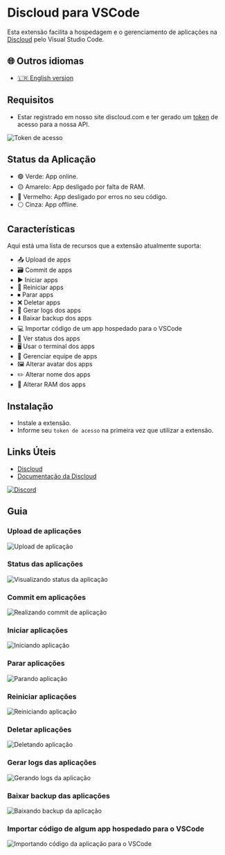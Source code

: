 # Discloud para VSCode

Esta extensão facilita a hospedagem e o gerenciamento de aplicações na [Discloud](https://discloud.com) pelo Visual Studio Code.

## 🌐 Outros idiomas

- [🇱🇷 English version](./README-en.md)

## Requisitos

- Estar registrado em nosso site discloud.com e ter gerado um [token](https://docs.discloud.com/faq/perguntas-gerais/como-obter-o-meu-token-da-api-da-discloud) de acesso para a nossa API.

![Token de acesso](https://i.imgur.com/6OLhOMW.gif)

## Status da Aplicação

- 🟢 Verde: App online.
- 🟡 Amarelo: App desligado por falta de RAM.
- 🔴 Vermelho: App desligado por erros no seu código.
- ⚪ Cinza: App offline.

<!-- ![Status da aplicação]() -->

## Características

Aqui está uma lista de recursos que a extensão atualmente suporta:

- 📤 Upload de apps
- 🗃 Commit de apps
- ▶️ Iniciar apps
- 🔁 Reiniciar apps
- ⏹ Parar apps
- ❌ Deletar apps
- 📜 Gerar logs dos apps
- ⬇️ Baixar backup dos apps
- 💻 Importar código de um app hospedado para o VSCode
- 👀 Ver status dos apps
- 🖥 Usar o terminal dos apps
- 👥 Gerenciar equipe de apps
- 🖼 Alterar avatar dos apps
- ✏️ Alterar nome dos apps
- 💾 Alterar RAM dos apps

## Instalação

- Instale a extensão.
- Informe seu `token de acesso` na primeira vez que utilizar a extensão.

## Links Úteis

- [Discloud](https://discloud.com/)
- [Documentação da Discloud](https://docs.discloud.com)

[![Discord](https://discord.com/api/guilds/584490943034425391/widget.png?style=banner2)](https://discord.discloudbot.com)

## Guia

### Upload de aplicações

![Upload de aplicação](https://i.imgur.com/uAcXj1P.gif)

### Status das aplicações

![Visualizando status da aplicação](https://i.imgur.com/5UdfaUO.gif)

### Commit em aplicações

![Realizando commit de aplicação](https://i.imgur.com/I3AasqD.gif)

### Iniciar aplicações

![Iniciando aplicação](https://i.imgur.com/JCeesgb.gif)

### Parar aplicações

![Parando aplicação](https://i.imgur.com/73wa0GU.gif)

### Reiniciar aplicações

![Reiniciando aplicação](https://i.imgur.com/0znXyHu.gif)

### Deletar aplicações

![Deletando aplicação](https://i.imgur.com/HRqD2fi.gif)

### Gerar logs das aplicações

![Gerando logs da aplicação](https://i.imgur.com/riXUYDt.gif)

### Baixar backup das aplicações

![Baixando backup da aplicação](https://i.imgur.com/SOQNeMk.gif)

### Importar código de algum app hospedado para o VSCode

![Importando código da aplicação para o VSCode](https://i.imgur.com/nIbgGIU.gif)
